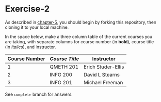 # Exercise-2

As described in [chapter-5](https://info201-s17.github.io/book/introduction-to-git-and-github.html), you should begin by forking this repository, then cloning it to your local machine.

In the space below, make a three column table of the current courses you are taking, with separate columns for course number (in **bold**), course title (in _italics_), and instructor.

|**Course Number**|*Course Title*|**Instructor**|
| --------------- | -------------- | -------------|
|1|QMETH 201|Erich Studer-Ellis|
|2|INFO 200|David L Stearns|
|3|INFO 201|Michael Freeman|

See `complete` branch for answers.
